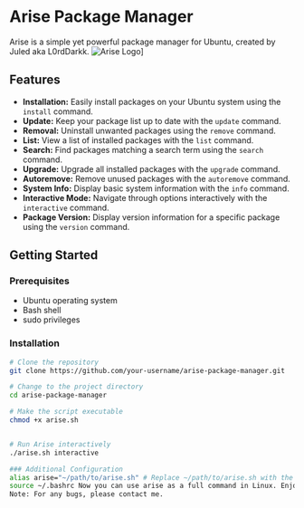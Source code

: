 # Arise Package Manager

Arise is a simple yet powerful package manager for Ubuntu, created by Juled aka L0rdDarkk.
![Arise Logo ]([https://github.com/yourusername/yourrepo/raw/main/path/to/logo.png)]

## Features

- **Installation:** Easily install packages on your Ubuntu system using the `install` command.
- **Update:** Keep your package list up to date with the `update` command.
- **Removal:** Uninstall unwanted packages using the `remove` command.
- **List:** View a list of installed packages with the `list` command.
- **Search:** Find packages matching a search term using the `search` command.
- **Upgrade:** Upgrade all installed packages with the `upgrade` command.
- **Autoremove:** Remove unused packages with the `autoremove` command.
- **System Info:** Display basic system information with the `info` command.
- **Interactive Mode:** Navigate through options interactively with the `interactive` command.
- **Package Version:** Display version information for a specific package using the `version` command.

## Getting Started

### Prerequisites

- Ubuntu operating system
- Bash shell
- sudo privileges

### Installation

```bash
# Clone the repository
git clone https://github.com/your-username/arise-package-manager.git

# Change to the project directory
cd arise-package-manager

# Make the script executable
chmod +x arise.sh 


# Run Arise interactively
./arise.sh interactive

### Additional Configuration
alias arise="~/path/to/arise.sh" # Replace ~/path/to/arise.sh with the actual path to your arise.sh script.
source ~/.bashrc Now you can use arise as a full command in Linux. Enjoy!
Note: For any bugs, please contact me.



